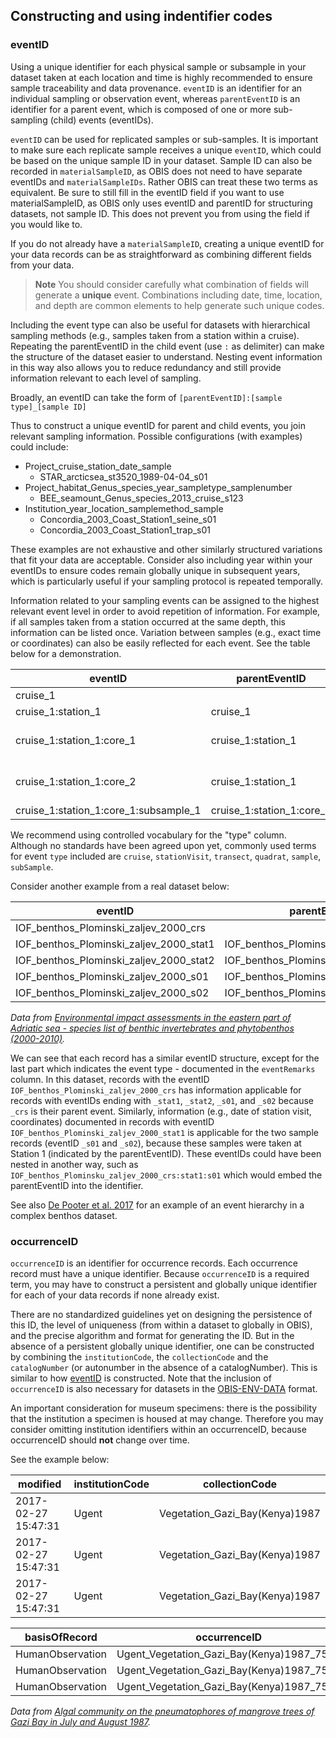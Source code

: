 ## Constructing and using indentifier codes

### eventID

Using a unique identifier for each physical sample or subsample in your dataset taken at each location and time is highly recommended to ensure sample traceability and data provenance.  `eventID` is an identifier for an individual sampling or observation event, whereas `parentEventID` is an identifier for a parent event, which is composed of one or more sub-sampling (child) events (eventIDs).

`eventID` can be used for replicated samples or sub-samples. It is important to make sure each replicate sample receives a unique `eventID`, which could be based on the unique sample ID in your dataset. Sample ID can also be recorded in `materialSampleID`, as OBIS does not need to have separate eventIDs and `materialSampleIDs`. Rather OBIS can treat these two terms as equivalent. Be sure to still fill in the eventID field if you want to use materialSampleID, as OBIS only uses eventID and parentID for structuring datasets, not sample ID. This does not prevent you from using the field if you would like to.

If you do not already have a `materialSampleID`, creating a unique eventID for your data records can be as straightforward as combining different fields from your data.

> **Note**
> You should consider carefully what combination of fields will generate a **unique** event. Combinations including date, time, location, and depth are common elements to help generate such unique codes.

Including the event type can also be useful for datasets with hierarchical sampling methods (e.g., samples taken from a station within a cruise). Repeating the parentEventID in the child event (use `:` as delimiter) can make the structure of the dataset easier to understand. Nesting event information in this way also allows you to reduce redundancy and still provide information relevant to each level of sampling.

Broadly, an eventID can take the form of `[parentEventID]:[sample type]_[sample ID]`

Thus to construct a unique eventID for parent and child events, you join relevant sampling information. Possible configurations (with examples) could include:

- Project_cruise_station_date_sample
  - STAR_arcticsea_st3520_1989-04-04_s01
- Project_habitat_Genus_species_year_sampletype_samplenumber
  - BEE_seamount_Genus_species_2013_cruise_s123
- Institution_year_location_samplemethod_sample
  - Concordia_2003_Coast_Station1_seine_s01
  - Concordia_2003_Coast_Station1_trap_s01

These examples are not exhaustive and other similarly structured variations that fit your data are acceptable. Consider also including year within your eventIDs to ensure codes remain globally unique in subsequent years, which is particularly useful if your sampling protocol is repeated temporally.

Information related to your sampling events can be assigned to the highest relevant event level in order to avoid repetition of information. For example, if all samples taken from a station occurred at the same depth, this information can be listed once. Variation between samples (e.g., exact time or coordinates) can also be easily reflected for each event. See the table below for a demonstration.

| eventID | parentEventID | eventRemarks | eventDate | maximumDepthInMeters |
|-----------------|--------------|---------|-----------|----------|
|cruise_1 |  | cruise |  |  |
|cruise_1:station_1 | cruise_1 | station |  | 15 |
|cruise_1:station_1:core_1 | cruise_1:station_1 | sample | 2011-03-06T08:35 | |
|cruise_1:station_1:core_2 | cruise_1:station_1 | sample | 2011-03-06T08:52 | |
|cruise_1:station_1:core_1:subsample_1 | cruise_1:station_1:core_1 | subsample |  |  |

We recommend using controlled vocabulary for the "type" column. Although no standards have been agreed upon yet, commonly used terms for event `type` included are `cruise`, `stationVisit`, `transect`, `quadrat`, `sample`, `subSample`.

Consider another example from a real dataset below:

| eventID                                 | parentEventID                           | eventDate | eventRemarks |
|--------------------------------|------------------------------|-----------|--------------|
| IOF_benthos_Plominski_zaljev_2000_crs   |                                         |           | cruise       |
| IOF_benthos_Plominski_zaljev_2000_stat1 | IOF_benthos_Plominski_zaljev_2000_crs   | 2000-08   | stationVisit |
| IOF_benthos_Plominski_zaljev_2000_stat2 | IOF_benthos_Plominski_zaljev_2000_crs   | 2000-08   | stationVisit |
| IOF_benthos_Plominski_zaljev_2000_s01   | IOF_benthos_Plominski_zaljev_2000_stat1 |           | sample       |
| IOF_benthos_Plominski_zaljev_2000_s02   | IOF_benthos_Plominski_zaljev_2000_stat2 |           | sample       |

_Data from [Environmental impact assessments in the eastern part of Adriatic sea - species list of benthic invertebrates and phytobenthos (2000-2010)](http://ipt.vliz.be/eurobis/resource?r=iof_bent_eia_2000_10)._

We can see that each record has a similar eventID structure, except for the last part which indicates the event type - documented in the `eventRemarks` column. In this dataset, records with the eventID `IOF_benthos_Plominski_zaljev_2000_crs` has information applicable for records with eventIDs ending with `_stat1`, `_stat2`, `_s01`, and `_s02` because `_crs` is their parent event. Similarly, information (e.g., date of station visit, coordinates) documented in records with eventID `IOF_benthos_Plominski_zaljev_2000_stat1` is applicable for the two sample records (eventID `_s01` and `_s02`), because these samples were taken at Station 1 (indicated by the parentEventID). These eventIDs could have been nested in another way, such as `IOF_benthos_Plominsku_zaljev_2000_crs:stat1:s01` which would embed the parentEventID into the identifier.

 See also [De Pooter et al. 2017](https://bdj.pensoft.net/articles.php?id=10989&instance_id=3385375) for an example of an event hierarchy in a complex benthos dataset.

### occurrenceID

`occurrenceID` is an identifier for occurrence records. Each occurrence record must have a unique identifier. Because `occurrenceID` is a required term, you may have to construct a persistent and globally unique identifier for each of your data records if none already exist.

There are no standardized guidelines yet on designing the persistence of this ID, the level of uniqueness (from within a dataset to globally in OBIS), and the precise algorithm and format for generating the ID. But in the absence of a persistent globally unique identifier, one can be constructed by combining the `institutionCode`, the `collectionCode` and the `catalogNumber` (or autonumber in the absence of a catalogNumber).  This is similar to how [eventID](identifiers#eventid.html) is constructed. Note that the inclusion of `occurrenceID` is also necessary for datasets in the [OBIS-ENV-DATA](data_format.html#obis-holds-more-than-just-species-occurrences-the-env-data-approach) format.

An important consideration for museum specimens: there is the possibility that the institution a specimen is housed at may change. Therefore you may consider omitting institution identifiers within an occurrenceID, because occurrenceID should **not** change over time.

See the example below:

| modified            | institutionCode | collectionCode                 |
|---------------------|-----------------|--------------------------------|
| 2017-02-27 15:47:31 | Ugent           | Vegetation_Gazi_Bay(Kenya)1987 |
| 2017-02-27 15:47:31 | Ugent           | Vegetation_Gazi_Bay(Kenya)1987 |
| 2017-02-27 15:47:31 | Ugent           | Vegetation_Gazi_Bay(Kenya)1987 |

| basisOfRecord    | occurrenceID                              | catalogNumber                             |
|------------------|-------------------------------------------|-------------------------------------------|
| HumanObservation | Ugent_Vegetation_Gazi_Bay(Kenya)1987_7553 | Ugent_Vegetation_Gazi_Bay(Kenya)1987_7553 |
| HumanObservation | Ugent_Vegetation_Gazi_Bay(Kenya)1987_7554 | Ugent_Vegetation_Gazi_Bay(Kenya)1987_7554 |
| HumanObservation | Ugent_Vegetation_Gazi_Bay(Kenya)1987_7555 | Ugent_Vegetation_Gazi_Bay(Kenya)1987_7555 |

_Data from [Algal community on the pneumatophores of mangrove trees of Gazi Bay in July and August 1987](http://ipt.vliz.be/eurobis/resource?r=vegetation_gazi_bay_kenya_1987)._
